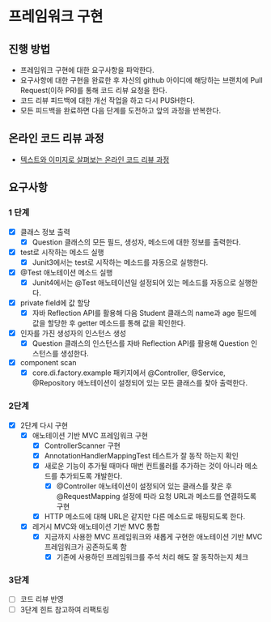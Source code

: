 # 프레임워크 구현
## 진행 방법
* 프레임워크 구현에 대한 요구사항을 파악한다.
* 요구사항에 대한 구현을 완료한 후 자신의 github 아이디에 해당하는 브랜치에 Pull Request(이하 PR)를 통해 코드 리뷰 요청을 한다.
* 코드 리뷰 피드백에 대한 개선 작업을 하고 다시 PUSH한다.
* 모든 피드백을 완료하면 다음 단계를 도전하고 앞의 과정을 반복한다.

## 온라인 코드 리뷰 과정
* [텍스트와 이미지로 살펴보는 온라인 코드 리뷰 과정](https://github.com/next-step/nextstep-docs/tree/master/codereview)

## 요구사항
### 1 단계
- [x] 클래스 정보 출력
  - [x] Question 클래스의 모든 필드, 생성자, 메소드에 대한 정보를 출력한다.
- [x] test로 시작하는 메소드 실행
  - [x] Junit3에서는 test로 시작하는 메소드를 자동으로 실행한다.
- [x] @Test 애노테이션 메소드 실행
  - [x] Junit4에서는 @Test 애노테이션일 설정되어 있는 메소드를 자동으로 실행한다.
- [x] private field에 값 할당
  - [x] 자바 Reflection API를 활용해 다음 Student 클래스의 name과 age 필드에 값을 할당한 후 getter 메소드를 통해 값을 확인한다.
- [x] 인자를 가진 생성자의 인스턴스 생성
  - [x] Question 클래스의 인스턴스를 자바 Reflection API를 활용해 Question 인스턴스를 생성한다.
- [x] component scan
  - [x] core.di.factory.example 패키지에서 @Controller, @Service, @Repository 애노테이션이 설정되어 있는 모든 클래스를 찾아 출력한다.

### 2단계
- [x] 2단계 다시 구현
  - [x] 애노테이션 기반 MVC 프레임워크 구현
    - [x] ControllerScanner 구현
    - [x] AnnotationHandlerMappingTest 테스트가 잘 동작 하는지 확인
    - [x] 새로운 기능이 추가될 때마다 매번 컨트롤러를 추가하는 것이 아니라 메소드를 추가되도록 개발한다.
      - [x] @Controller 애노테이션이 설정되어 있는 클래스를 찾은 후 @RequestMapping 설정에 따라 요청 URL과 메소드를 연결하도록 구현
    - [x] HTTP 메소드에 대해 URL은 같지만 다른 메소드로 매핑되도록 한다.
  - [x] 레거시 MVC와 애노테이션 기반 MVC 통합
    - [x] 지금까지 사용한 MVC 프레임워크와 새롭게 구현한 애노테이션 기반 MVC 프레임워크가 공존하도록 함
      - [x] 기존에 사용하던 프레임워크를 주석 처리 해도 잘 동작하는지 체크

### 3단계
- [ ] 코드 리뷰 반영
- [ ] 3단계 힌트 참고하여 리팩토링
